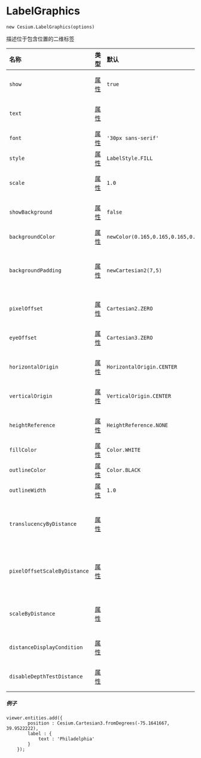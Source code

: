 # LabelGraphics

```
new Cesium.LabelGraphics(options)
```

描述位于包含位置的二维标签

| 名称 | 类型 | 默认 | 描述 |
| :--- | :--- | :--- | :--- |
| `show` | [属性](https://cesiumjs.org/Cesium/Build/Documentation/Property.html) | `true` | optional一个boolean属性，指定标签的可见性。 |
| `text` | [属性](https://cesiumjs.org/Cesium/Build/Documentation/Property.html) |  | optional一个指定文本的属性。支持显式换行符' n'。 |
| `font` | [属性](https://cesiumjs.org/Cesium/Build/Documentation/Property.html) | `'30px sans-serif'` | optional一个指定CSS字体的属性。 |
| `style` | [属性](https://cesiumjs.org/Cesium/Build/Documentation/Property.html) | `LabelStyle.FILL` | optional一个指定的属性[`LabelStyle`](https://cesiumjs.org/Cesium/Build/Documentation/LabelStyle.html)。 |
| `scale` | [属性](https://cesiumjs.org/Cesium/Build/Documentation/Property.html) | `1.0` | optional一个数字属性，指定要应用于文本的比例。 |
| `showBackground` | [属性](https://cesiumjs.org/Cesium/Build/Documentation/Property.html) | `false` | optional一个布尔属性，指定标签后面背景的可见性。 |
| `backgroundColor` | [属性](https://cesiumjs.org/Cesium/Build/Documentation/Property.html) | `newColor(0.165,0.165,0.165,0.8)` | optional一个指定背景的属性[`Color`](https://cesiumjs.org/Cesium/Build/Documentation/Color.html)。 |
| `backgroundPadding` | [属性](https://cesiumjs.org/Cesium/Build/Documentation/Property.html) | `newCartesian2(7,5)` | optional一个[`Cartesian2`](https://cesiumjs.org/Cesium/Build/Documentation/Cartesian2.html)属性，指定水平和垂直背景填充（以像素为单位）。 |
| `pixelOffset` | [属性](https://cesiumjs.org/Cesium/Build/Documentation/Property.html) | `Cartesian2.ZERO` | optional一个[`Cartesian2`](https://cesiumjs.org/Cesium/Build/Documentation/Cartesian2.html)指定像素偏移的属性。 |
| `eyeOffset` | [属性](https://cesiumjs.org/Cesium/Build/Documentation/Property.html) | `Cartesian3.ZERO` | optional一个[`Cartesian3`](https://cesiumjs.org/Cesium/Build/Documentation/Cartesian3.html)指定眼睛偏移的属性。 |
| `horizontalOrigin` | [属性](https://cesiumjs.org/Cesium/Build/Documentation/Property.html) | `HorizontalOrigin.CENTER` | optional一个指定的属性[`HorizontalOrigin`](https://cesiumjs.org/Cesium/Build/Documentation/HorizontalOrigin.html)。 |
| `verticalOrigin` | [属性](https://cesiumjs.org/Cesium/Build/Documentation/Property.html) | `VerticalOrigin.CENTER` | optional一个指定的属性[`VerticalOrigin`](https://cesiumjs.org/Cesium/Build/Documentation/VerticalOrigin.html)。 |
| `heightReference` | [属性](https://cesiumjs.org/Cesium/Build/Documentation/Property.html) | `HeightReference.NONE` | optional一个属性，指定高度相对于什么。 |
| `fillColor` | [属性](https://cesiumjs.org/Cesium/Build/Documentation/Property.html) | `Color.WHITE` | optional一个指定填充的属性[`Color`](https://cesiumjs.org/Cesium/Build/Documentation/Color.html)。 |
| `outlineColor` | [属性](https://cesiumjs.org/Cesium/Build/Documentation/Property.html) | `Color.BLACK` | optional一个指定轮廓的属性[`Color`](https://cesiumjs.org/Cesium/Build/Documentation/Color.html)。 |
| `outlineWidth` | [属性](https://cesiumjs.org/Cesium/Build/Documentation/Property.html) | `1.0` | optional一个指定轮廓宽度的数字属性。 |
| `translucencyByDistance` | [属性](https://cesiumjs.org/Cesium/Build/Documentation/Property.html) |  | 可选甲[`NearFarScalar`](https://cesiumjs.org/Cesium/Build/Documentation/NearFarScalar.html)属性时使用的基于从摄像机的距离来设置透光性。 |
| `pixelOffsetScaleByDistance` | [属性](https://cesiumjs.org/Cesium/Build/Documentation/Property.html) |  | optional一个[`NearFarScalar`](https://cesiumjs.org/Cesium/Build/Documentation/NearFarScalar.html)属性，用于根据与摄像机的距离设置pixelOffset。 |
| `scaleByDistance` | [属性](https://cesiumjs.org/Cesium/Build/Documentation/Property.html) |  | 可选的一个[`NearFarScalar`](https://cesiumjs.org/Cesium/Build/Documentation/NearFarScalar.html)属性用于基于从相机的距离来设定规模。 |
| `distanceDisplayCondition` | [属性](https://cesiumjs.org/Cesium/Build/Documentation/Property.html) |  | optional一个属性，指定与相机相隔的距离，此标签将显示。 |
| `disableDepthTestDistance` | [属性](https://cesiumjs.org/Cesium/Build/Documentation/Property.html) |  | optional一个属性，指定从相机到禁用深度测试的距离。 |

##### 例子

```
viewer.entities.add({
        position : Cesium.Cartesian3.fromDegrees(-75.1641667, 39.9522222),
        label : {
            text : 'Philadelphia'
        }
    });

```



